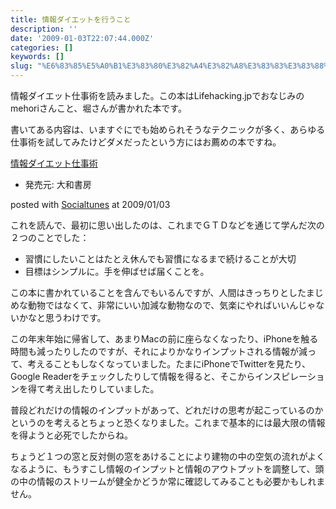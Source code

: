 ```yaml
---
title: 情報ダイエットを行うこと
description: ''
date: '2009-01-03T22:07:44.000Z'
categories: []
keywords: []
slug: "%E6%83%85%E5%A0%B1%E3%83%80%E3%82%A4%E3%82%A8%E3%83%83%E3%83%88%E3%82%92%E8%A1%8C%E3%81%86%E3%81%93%E3%81%A8"
---
```

情報ダイエット仕事術を読みました。この本はLifehacking.jpでおなじみのmehoriさんこと、堀さんが書かれた本です。

書いてある内容は、いますぐにでも始められそうなテクニックが多く、あらゆる仕事術を試してみたけどダメだったという方にはお薦めの本ですね。

[情報ダイエット仕事術](http://www.amazon.co.jp/exec/obidos/ASIN/4479771328/qli-22/ref=nosim "情報ダイエット仕事術")

*   発売元: 大和書房

posted with [Socialtunes](http://socialtunes.net) at 2009/01/03

これを読んで、最初に思い出したのは、これまでＧＴＤなどを通じて学んだ次の２つのことでした：

*   習慣にしたいことはたとえ休んでも習慣になるまで続けることが大切
*   目標はシンプルに。手を伸ばせば届くことを。

この本に書かれていることを含んでもいるんですが、人間はきっちりとしたまじめな動物ではなくて、非常にいい加減な動物なので、気楽にやればいいんじゃないかなと思うわけです。

この年末年始に帰省して、あまりMacの前に座らなくなったり、iPhoneを触る時間も減ったりしたのですが、それによりかなりインプットされる情報が減って、考えることもしなくなっていました。たまにiPhoneでTwitterを見たり、Google Readerをチェックしたりして情報を得ると、そこからインスピレーションを得て考え出したりしていました。

普段どれだけの情報のインプットがあって、どれだけの思考が起こっているのかというのを考えるとちょっと恐くなりました。これまで基本的には最大限の情報を得ようと必死でしたからね。

ちょうど１つの窓と反対側の窓をあけることにより建物の中の空気の流れがよくなるように、もうすこし情報のインプットと情報のアウトプットを調整して、頭の中の情報のストリームが健全かどうか常に確認してみることも必要かもしれません。